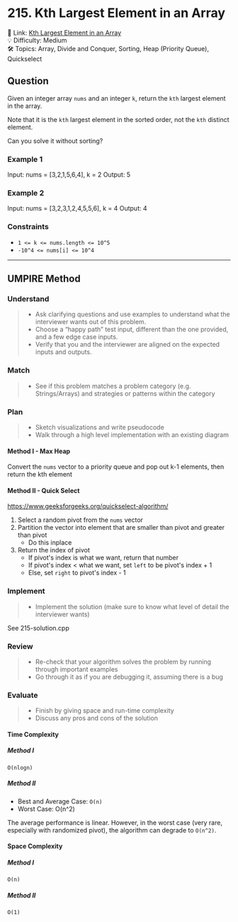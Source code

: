 # 215. Kth Largest Element in an Array

🔗 Link: [Kth Largest Element in an Array](https://leetcode.com/problems/kth-largest-element-in-an-array/description/)<br>
💡 Difficulty: Medium<br>
🛠️ Topics: Array, Divide and Conquer, Sorting, Heap (Priority Queue), Quickselect<br>

## Question

Given an integer array `nums` and an integer `k`, return the `kth` largest element in the array.

Note that it is the `kth` largest element in the sorted order, not the `kth` distinct element.

Can you solve it without sorting?

### Example 1

Input: nums = [3,2,1,5,6,4], k = 2
Output: 5

### Example 2

Input: nums = [3,2,3,1,2,4,5,5,6], k = 4
Output: 4

### Constraints

* `1 <= k <= nums.length <= 10^5`
* `-10^4 <= nums[i] <= 10^4`

---

## UMPIRE Method

### Understand

> - Ask clarifying questions and use examples to understand what the interviewer wants out of this problem.
> - Choose a “happy path” test input, different than the one provided, and a few edge case inputs. 
> - Verify that you and the interviewer are aligned on the expected inputs and outputs.

### Match
> - See if this problem matches a problem category (e.g. Strings/Arrays) and strategies or patterns within the category

### Plan
> - Sketch visualizations and write pseudocode
> - Walk through a high level implementation with an existing diagram

#### Method I - Max Heap

Convert the `nums` vector to a priority queue and pop out k-1 elements, then return the kth element

#### Method II - Quick Select

https://www.geeksforgeeks.org/quickselect-algorithm/

1. Select a random pivot from the `nums` vector
2. Partition the vector into element that are smaller than pivot and greater than pivot
    * Do this inplace
3. Return the index of pivot
    * If pivot's index is what we want, return that number
    * If pivot's index < what we want, set `left` to be pivot's index + 1
    * Else, set `right` to pivot's index - 1

### Implement
> - Implement the solution (make sure to know what level of detail the interviewer wants)

See 215-solution.cpp

### Review
> - Re-check that your algorithm solves the problem by running through important examples
> - Go through it as if you are debugging it, assuming there is a bug

### Evaluate
> - Finish by giving space and run-time complexity
> - Discuss any pros and cons of the solution

#### Time Complexity

##### Method I

`O(nlogn)`

##### Method II

* Best and Average Case: `O(n)`
* Worst Case: O(n^2)

The average performance is linear. 
However, in the worst case (very rare, especially with randomized pivot), the algorithm can degrade to `O(n^2)`.

#### Space Complexity

##### Method I

`O(n)`

##### Method II

`O(1)`
